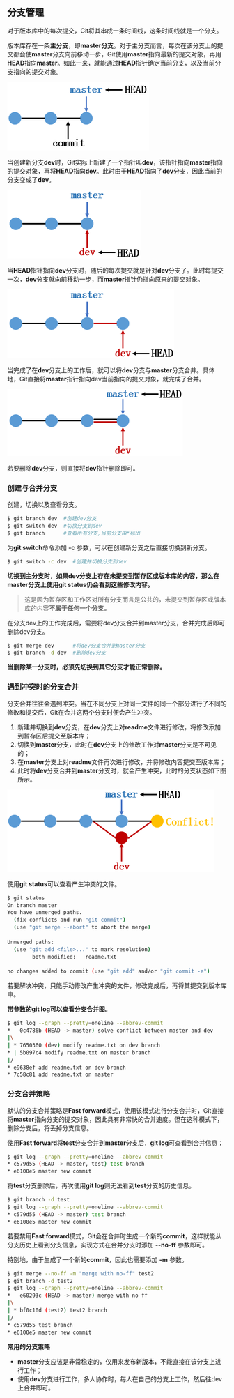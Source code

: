 ## 分支管理

对于版本库中的每次提交，Git将其串成一条时间线，这条时间线就是一个分支。

版本库存在一条**主分支**，即**master分支**。对于主分支而言，每次在该分支上的提交都会使**master**分支向前移动一步，Git使用**master**指向最新的提交对象，再用**HEAD**指向**master**。如此一来，就能通过**HEAD**指针确定当前分支，以及当前分支指向的提交对象。

![](./images/Branch01.png)

当创建新分支**dev**时，Git实际上新建了一个指针叫**dev**，该指针指向**master**指向的提交对象，再将**HEAD**指向**dev**。此时由于**HEAD**指向了**dev**分支，因此当前的分支变成了**dev**。

![](./images/Branch02.png)

当**HEAD**指针指向**dev**分支时，随后的每次提交就是针对**dev**分支了。此时每提交一次，**dev**分支就向前移动一步，而**master**指针仍指向原来的提交对象。

![](./images/Branch03.png)

当完成了在**dev**分支上的工作后，就可以将**dev**分支与**master**分支合并。具体地，Git直接将**master**指针指向dev当前指向的提交对象，就完成了合并。

![](./images/Branch04.png)

若要删除**dev**分支，则直接将**dev**指针删除即可。



### 创建与合并分支

创建，切换以及查看分支。

```bash
$ git branch dev  #创建dev分支
$ git switch dev  #切换分支到dev
$ git branch      #查看所有分支,当前分支由*标出
```

为**git switch**命令添加 **-c** 参数，可以在创建新分支之后直接切换到新分支。

```bash
$ git switch -c dev  #创建并切换分支到dev
```

**切换到主分支时，如果dev分支上存在未提交到暂存区或版本库的内容，那么在master分支上使用git status仍会看到这些修改内容。**

> 这是因为暂存区和工作区对所有分支而言是公共的，未提交到暂存区或版本库的内容**不属于任何一个分支。**

在分支dev上的工作完成后，需要将dev分支合并到master分支，合并完成后即可删除dev分支。

```bash
$ git merge dev      #将dev分支合并到master分支
$ git branch -d dev  #删除dev分支
```

**当删除某一分支时，必须先切换到其它分支才能正常删除。**



### 遇到冲突时的分支合并

分支合并往往会遇到冲突。当在不同分支上对同一文件的同一个部分进行了不同的修改和提交后，Git在合并这两个分支时便会产生冲突。

1. 新建并切换到**dev**分支，在**dev**分支上对**readme**文件进行修改，将修改添加到暂存区后提交至版本库；
2. 切换到**master**分支，此时在**dev**分支上的修改工作对**master**分支是不可见的；
3. 在**master**分支上对**readme**文件再次进行修改，并将修改内容提交至版本库；
4. 此时将**dev**分支合并到**master**分支时，就会产生冲突，此时的分支状态如下图所示。

![](./images/Branch05.png)

使用**git status**可以查看产生冲突的文件。

```bash
$ git status
On branch master
You have unmerged paths.
  (fix conflicts and run "git commit")
  (use "git merge --abort" to abort the merge)

Unmerged paths:
  (use "git add <file>..." to mark resolution)
        both modified:   readme.txt

no changes added to commit (use "git add" and/or "git commit -a")
```

若要解决冲突，只能手动修改产生冲突的文件，修改完成后，再将其提交到版本库中。

**带参数的git log可以查看分支合并图。**

```bash
$ git log --graph --pretty=oneline --abbrev-commit
*   0c4786b (HEAD -> master) solve conflict between master and dev
|\
| * 7650360 (dev) modify readme.txt on dev branch
* | 5b097c4 modify readme.txt on master branch
|/
* e9638ef add readme.txt on dev branch
* 7c58c81 add readme.txt on master
```



### 分支合并策略

默认的分支合并策略是**Fast forward**模式，使用该模式进行分支合并时，Git直接将**master**指向分支的提交对象，因此具有非常快的合并速度。但在这种模式下，删除分支后，将丢掉分支信息。

使用**Fast forward**将**test**分支合并到**master**分支后，**git log**可查看到合并信息；

```bash
$ git log --graph --pretty=oneline --abbrev-commit
* c579d55 (HEAD -> master, test) test branch
* e6100e5 master new commit
```

将**test**分支删除后，再次使用**git log**则无法看到**test**分支的历史信息。

```bash
$ git branch -d test
$ git log --graph --pretty=oneline --abbrev-commit
* c579d55 (HEAD -> master) test branch
* e6100e5 master new commit
```

若要禁用**Fast forward**模式，Git会在合并时生成一个新的**commit**，这样就能从分支历史上看到分支信息，实现方式在合并分支时添加 **--no-ff** 参数即可。

特别地，由于生成了一个新的**commit**，因此也需要添加 **-m** 参数。

```bash
$ git merge --no-ff -m "merge with no-ff" test2
$ git branch -d test2
$ git log --graph --pretty=oneline --abbrev-commit
*   e60293c (HEAD -> master) merge with no ff
|\
| * bf0c10d (test2) test2 branch
|/
* c579d55 test branch
* e6100e5 master new commit
```

**常用的分支策略**

- **master**分支应该是非常稳定的，仅用来发布新版本，不能直接在该分支上进行工作；
- 使用**dev**分支进行工作，多人协作时，每人在自己的分支上工作，然后往dev上合并即可。